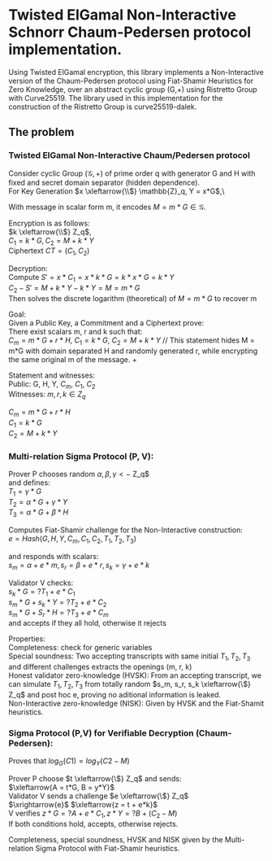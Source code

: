 # Twisted ElGamal Non-Interactive Schnorr Chaum-Pedersen protocol implementation.

Using Twisted ElGamal encryption, this library implements a Non-Interactive version of the Chaum-Pedersen protocol using Fiat-Shamir Heuristics for Zero Knowledge, over an abstract cyclic group (G,+) using Ristretto Group with Curve25519. The library used in this implementation for the construction of the Ristretto Group is curve25519-dalek.

## The problem

### Twisted ElGamal Non-Interactive Chaum/Pedersen protocol
Consider cyclic Group $(\mathcal{G}, +)$ of prime order q with generator G and H with fixed and secret domain separator (hidden dependence).\
For Key Generation $x \xleftarrow{\\$} \mathbb{Z}_q, Y = x*G$,\

With message in scalar form m, it encodes $M = m*G \in \mathcal{G}$.

Encryption is as follows:\
$k \xleftarrow{\\$} Z_q$, \
$C_1 = k*G, C_2 = M + k*Y$\
Ciphertext $CT = (C_1, C_2)$

Decryption:\
Compute $S' = x*C_1 = x*k*G = k*x*G = k*Y$\
$C_2 - S' = M + k*Y - k*Y = M = m*G$\
Then solves the discrete logarithm (theoretical) of $M = m*G$ to recover m

Goal:\
Given a Public Key, a Commitment and a Ciphertext prove:\
There exist scalars m, r and k such that:\
$C_m = m*G + r*H$, $C_1 = k*G$, $C_2 = M + k*Y$  // This statement hides M = m*G with domain separated H and randomly generated r, while encrypting the same original m of the message. +
 
Statement and witnesses:\
Public: G, H, Y, $C_m$, $C_1$, $C_2$\
Witnesses: $m, r, k \in Z_q$

$C_m = m*G + r*H$\
$C_1 = k*G$\
$C_2 = M + k*Y$

### Multi-relation Sigma Protocol (P, V):
Prover P chooses random $\alpha, \beta, \gamma <-$ Z_q$\
and defines:\
$T_1 = \gamma*G$\
$T_2 = \alpha*G + \gamma*Y$\
$T_3 = \alpha*G + \beta*H$

Computes Fiat-Shamir challenge for the Non-Interactive construction:\
$e = Hash(G, H, Y, C_m, C_1, C_2, T_1, T_2, T_3)$
 
and responds with scalars:\
$s_m = \alpha + e*m, s_r = \beta + e*r, s_k = \gamma + e*k$
 
Validator V checks:\
$s_k*G =? T_1 + e*C_1$\
$s_m*G + s_k*Y =? T_2 + e*C_2$\
$s_m*G + S_r*H =? T_3 + e*C_m$\
and accepts if they all hold, otherwise it rejects

Properties:\
Completeness: check for generic variables\
Special soundness: Two accepting transcripts with same initial $T_1, T_2, T_3$ and different challenges extracts the openings (m, r, k)\
Honest validator zero-knowledge (HVSK): From an accepting transcript, we can simulate $T_1, T_2, T_3$ from totally random $s_m, s_r, s_k \xleftarrow{\$} Z_q$ and post hoc e, proving no aditional information is leaked.\
Non-Interactive zero-knowledge (NISK): Given by HVSK and the Fiat-Shamit heuristics.

### Sigma Protocol (P,V) for Verifiable Decryption (Chaum-Pedersen):
 Proves that $log_G(C1) = log_Y(C2 - M)$
 
Prover P choose $t \xleftarrow{\$} Z_q$ and sends:\
$\xleftarrow{A = t*G, B = y*Y}$\
Validator V sends a challenge $e \xleftarrow{\$} Z_q$\
$\xrightarrow{e}$
$\xleftarrow{z = t + e*k}$\
V verifies $z*G =? A + e*C_1, z*Y =? B + (C_2 - M)$\
If both conditions hold, accepts, otherwise rejects.

 Completeness, special soundness, HVSK and NISK given by the Multi-relation Sigma Protocol with Fiat-Shamir heuristics.
